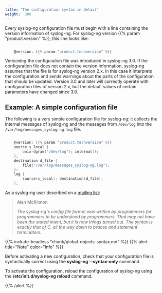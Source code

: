 ```yaml
---
title: "The configuration syntax in detail"
weight:  300
---
```

<!-- DISCLAIMER: This file is based on the syslog-ng Open Source Edition documentation https://github.com/balabit/syslog-ng-ose-guides/commit/2f4a52ee61d1ea9ad27cb4f3168b95408fddfdf2 and is used under the terms of The syslog-ng Open Source Edition Documentation License. The file has been modified by Axoflow. -->

Every syslog-ng configuration file must begin with a line containing the version information of syslog-ng. For syslog-ng version {{% param "product.version" %}}, this line looks like:

```c

    @version: {{% param "product.techversion" %}}

```

Versioning the configuration file was introduced in syslog-ng 3.0. If the configuration file does not contain the version information, syslog-ng assumes that the file is for syslog-ng version 2.x. In this case it interprets the configuration and sends warnings about the parts of the configuration that should be updated. Version 3.0 and later will correctly operate with configuration files of version 2.x, but the default values of certain parameters have changed since 3.0.


## Example: A simple configuration file

The following is a very simple configuration file for syslog-ng: it collects the internal messages of syslog-ng and the messages from `/dev/log` into the `/var/log/messages_syslog-ng.log` file.

```c

    @version: {{% param "product.techversion" %}}
    source s_local {
        unix-dgram("/dev/log"); internal();
    };
    destination d_file {
        file("/var/log/messages_syslog-ng.log");
    };
    log {
        source(s_local); destination(d_file);
    };

```


As a syslog-ng user described on a [mailing list](https://lists.gt.net/gentoo/user/209108):

> Alan McKinnon
> 
> *The syslog-ng's config file format was written by programmers for programmers to be understood by programmers. That may not have been the stated intent, but it is how things turned out. The syntax is exactly that of C, all the way down to braces and statement terminators.*

{{% include-headless "chunk/global-objects-syntax.md" %}} {{% alert title="Note" color="info" %}}

Before activating a new configuration, check that your configuration file is syntactically correct using the **syslog-ng --syntax-only** command.

To activate the configuration, reload the configuration of syslog-ng using the **/etc/init.d/syslog-ng reload** command.

{{% /alert %}}

